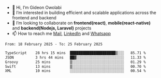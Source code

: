 - 👋 Hi, I’m Gideon Owolabi
- 👀 I’m interested in building efficient and scalable applications across the frontend and backend
- 💞️ I’m looking to collaborate on <b>frontend(react)</b>, <b>mobile(react-native)</b> and <b>backend(Nodejs, Laravel)</b> projects
- 📫 How to reach me <a href="mailto:gideoniyin2021@gmail.com">Mail</a>, <a href="https://www.linkedin.com/in/gideon-owolabi-9b667a232/">LinkedIn</a> and <a href="https://wa.me/2348055377085">Whatsapp</a>

<!---
gude1/gude1 is a ✨ special ✨ repository because its `README.md` (this file) appears on your GitHub profile.
You can click the Preview link to take a look at your changes.
--->

<!--START_SECTION:waka-->

```txt
From: 18 February 2025 - To: 25 February 2025

TypeScript    28 hrs 15 mins  █████████████████████▒░░░   85.71 %
JSON          3 hrs 44 mins   ██▓░░░░░░░░░░░░░░░░░░░░░░   11.33 %
Groovy        25 mins         ▒░░░░░░░░░░░░░░░░░░░░░░░░   01.29 %
Swift         13 mins         ▒░░░░░░░░░░░░░░░░░░░░░░░░   00.70 %
XML           10 mins         ░░░░░░░░░░░░░░░░░░░░░░░░░   00.54 %
```

<!--END_SECTION:waka-->
